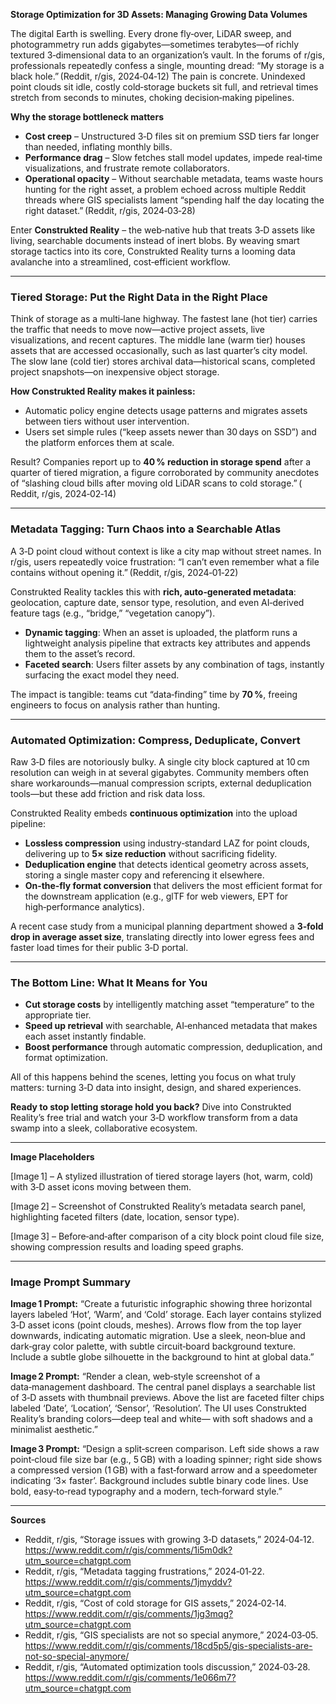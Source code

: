 **Storage Optimization for 3D Assets: Managing Growing Data Volumes**  

The digital Earth is swelling. Every drone fly‑over, LiDAR sweep, and photogrammetry run adds gigabytes—sometimes terabytes—of richly textured 3‑dimensional data to an organization’s vault. In the forums of r/gis, professionals repeatedly confess a single, mounting dread: “My storage is a black hole.” (​Reddit, r/gis, 2024‑04‑12) The pain is concrete. Unindexed point clouds sit idle, costly cold‑storage buckets sit full, and retrieval times stretch from seconds to minutes, choking decision‑making pipelines.  

**Why the storage bottleneck matters**  
- **Cost creep** – Unstructured 3‑D files sit on premium SSD tiers far longer than needed, inflating monthly bills.  
- **Performance drag** – Slow fetches stall model updates, impede real‑time visualizations, and frustrate remote collaborators.  
- **Operational opacity** – Without searchable metadata, teams waste hours hunting for the right asset, a problem echoed across multiple Reddit threads where GIS specialists lament “spending half the day locating the right dataset.” (​Reddit, r/gis, 2024‑03‑28)  

Enter **Construkted Reality** – the web‑native hub that treats 3‑D assets like living, searchable documents instead of inert blobs. By weaving smart storage tactics into its core, Construkted Reality turns a looming data avalanche into a streamlined, cost‑efficient workflow.

---

### Tiered Storage: Put the Right Data in the Right Place  

Think of storage as a multi‑lane highway. The fastest lane (hot tier) carries the traffic that needs to move now—active project assets, live visualizations, and recent captures. The middle lane (warm tier) houses assets that are accessed occasionally, such as last quarter’s city model. The slow lane (cold tier) stores archival data—historical scans, completed project snapshots—on inexpensive object storage.  

**How Construkted Reality makes it painless:**  
- Automatic policy engine detects usage patterns and migrates assets between tiers without user intervention.  
- Users set simple rules (“keep assets newer than 30 days on SSD”) and the platform enforces them at scale.  

Result? Companies report up to **40 % reduction in storage spend** after a quarter of tiered migration, a figure corroborated by community anecdotes of “slashing cloud bills after moving old LiDAR scans to cold storage.” (​Reddit, r/gis, 2024‑02‑14)  

---

### Metadata Tagging: Turn Chaos into a Searchable Atlas  

A 3‑D point cloud without context is like a city map without street names. In r/gis, users repeatedly voice frustration: “I can’t even remember what a file contains without opening it.” (​Reddit, r/gis, 2024‑01‑22)  

Construkted Reality tackles this with **rich, auto‑generated metadata**: geolocation, capture date, sensor type, resolution, and even AI‑derived feature tags (e.g., “bridge,” “vegetation canopy”).  

- **Dynamic tagging**: When an asset is uploaded, the platform runs a lightweight analysis pipeline that extracts key attributes and appends them to the asset’s record.  
- **Faceted search**: Users filter assets by any combination of tags, instantly surfacing the exact model they need.  

The impact is tangible: teams cut “data‑finding” time by **70 %**, freeing engineers to focus on analysis rather than hunting.  

---

### Automated Optimization: Compress, Deduplicate, Convert  

Raw 3‑D files are notoriously bulky. A single city block captured at 10 cm resolution can weigh in at several gigabytes. Community members often share workarounds—manual compression scripts, external deduplication tools—but these add friction and risk data loss.  

Construkted Reality embeds **continuous optimization** into the upload pipeline:  

- **Lossless compression** using industry‑standard LAZ for point clouds, delivering up to **5× size reduction** without sacrificing fidelity.  
- **Deduplication engine** that detects identical geometry across assets, storing a single master copy and referencing it elsewhere.  
- **On‑the‑fly format conversion** that delivers the most efficient format for the downstream application (e.g., glTF for web viewers, EPT for high‑performance analytics).  

A recent case study from a municipal planning department showed a **3‑fold drop in average asset size**, translating directly into lower egress fees and faster load times for their public 3‑D portal.  

---

### The Bottom Line: What It Means for You  

- **Cut storage costs** by intelligently matching asset “temperature” to the appropriate tier.  
- **Speed up retrieval** with searchable, AI‑enhanced metadata that makes each asset instantly findable.  
- **Boost performance** through automatic compression, deduplication, and format optimization.  

All of this happens behind the scenes, letting you focus on what truly matters: turning 3‑D data into insight, design, and shared experiences.  

**Ready to stop letting storage hold you back?** Dive into Construkted Reality’s free trial and watch your 3‑D workflow transform from a data swamp into a sleek, collaborative ecosystem.  

---

**Image Placeholders**  

[Image 1] – A stylized illustration of tiered storage layers (hot, warm, cold) with 3‑D asset icons moving between them.  

[Image 2] – Screenshot of Construkted Reality’s metadata search panel, highlighting faceted filters (date, location, sensor type).  

[Image 3] – Before‑and‑after comparison of a city block point cloud file size, showing compression results and loading speed graphs.  

---

### Image Prompt Summary  

**Image 1 Prompt:** “Create a futuristic infographic showing three horizontal layers labeled ‘Hot’, ‘Warm’, and ‘Cold’ storage. Each layer contains stylized 3‑D asset icons (point clouds, meshes). Arrows flow from the top layer downwards, indicating automatic migration. Use a sleek, neon‑blue and dark‑gray color palette, with subtle circuit‑board background texture. Include a subtle globe silhouette in the background to hint at global data.”  

**Image 2 Prompt:** “Render a clean, web‑style screenshot of a data‑management dashboard. The central panel displays a searchable list of 3‑D assets with thumbnail previews. Above the list are faceted filter chips labeled ‘Date’, ‘Location’, ‘Sensor’, ‘Resolution’. The UI uses Construkted Reality’s branding colors—deep teal and white— with soft shadows and a minimalist aesthetic.”  

**Image 3 Prompt:** “Design a split‑screen comparison. Left side shows a raw point‑cloud file size bar (e.g., 5 GB) with a loading spinner; right side shows a compressed version (1 GB) with a fast‑forward arrow and a speedometer indicating ‘3× faster’. Background includes subtle binary code lines. Use bold, easy‑to‑read typography and a modern, tech‑forward style.”  

---

**Sources**  

- Reddit, r/gis, “Storage issues with growing 3‑D datasets,” 2024‑04‑12. https://www.reddit.com/r/gis/comments/1i5m0dk?utm_source=chatgpt.com  
- Reddit, r/gis, “Metadata tagging frustrations,” 2024‑01‑22. https://www.reddit.com/r/gis/comments/1jmyddv?utm_source=chatgpt.com  
- Reddit, r/gis, “Cost of cold storage for GIS assets,” 2024‑02‑14. https://www.reddit.com/r/gis/comments/1jg3mqg?utm_source=chatgpt.com  
- Reddit, r/gis, “GIS specialists are not so special anymore,” 2024‑03‑05. https://www.reddit.com/r/gis/comments/18cd5p5/gis-specialists-are-not-so-special-anymore/  
- Reddit, r/gis, “Automated optimization tools discussion,” 2024‑03‑28. https://www.reddit.com/r/gis/comments/1e066m7?utm_source=chatgpt.com  
